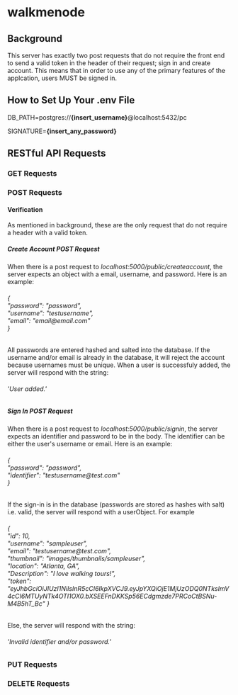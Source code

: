 # walkmenode
<h2>Background</h2>
    <p>This server has exactly two post requests that do not require the front end to send a valid token in the header of their request; sign in and create account.  This means that in order to use any of the primary features of the applcation, users MUST be signed in.</p>
<h2>How to Set Up Your .env File</h2>
    <p>DB_PATH=postgres://<strong>{insert_username}</strong>@localhost:5432/pc</p>
    <p>SIGNATURE=<strong>{insert_any_password}</strong></p>
<h2>RESTful API Requests</h2>
    <h3>GET Requests</h3>
    <h3>POST Requests</h3>
        <h4>Verification</h4>
            <p>As mentioned in background, these are the only request that do not require a header with a valid token.</p>
            <h5>Create Account POST Request</h5>
                <p>When there is a post request to <em>localhost:5000/public/createaccount</em>, the server expects an object with a email, username, and password.  Here is an example:</p>
                <h6>
                    {<br>
                        "password": "password",<br>
                        "username": "testusername",<br>
                        "email": "email@email.com"<br>
                    }
                </h6>
                <p>All passwords are entered hashed and salted into the database.  If the username and/or email is already in the database, it will reject the account because usernames must be unique.  When a user is successfuly added, the server will respond with the string:</p>
                <h6>'User added.'</h6>
            <h5>Sign In POST Request</h5>
                <p>When there is a post request to <em>localhost:5000/public/signin</em>, the server expects an identifier and password to be in the body.  The identifier can be either the user's username or email.  Here is an example:</p>
                <h6>
                    {<br>
                        "password": "password",<br>
                        "identifier": "testusername@test.com"<br>
                    }
                </h6>
                <p>If the sign-in is in the database (passwords are stored as hashes with salt) i.e. valid, the server will respond with a userObject.  For example</p>
                <h6>
                    {<br>
                        "id": 10,<br>
                        "username": "sampleuser",<br>
                        "email": "testusername@test.com",<br>
                        "thumbnail": "images/thumbnails/sampleuser",<br>
                        "location": "Atlanta, GA",<br>
                        "Description": "I love walking tours!",<br>
                        "token": "eyJhbGciOiJIUzI1NiIsInR5cCI6IkpXVCJ9.eyJpYXQiOjE1MjUzODQ0NTksImV4cCI6MTUyNTk4OTI1OX0.bXSEEFnDKKSp56ECdgmzde7PRCoCtBSNu-M4B5hT_Bc"
                    } 
                </h6>
                <p>Else, the server will respond with the string:</p>
                <h6>'Invalid identifier and/or password.'</h6>
    <h3>PUT Requests</h3>
    <h3>DELETE Requests</h3>